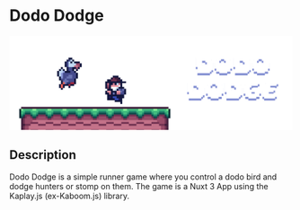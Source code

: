 # Dodo Dodge

![Dodo Dodge Game Title](./public/splash_art.png?raw=true "Dodo Dodge")

## Description
Dodo Dodge is a simple runner game where you control a dodo bird and dodge hunters or stomp on them. The game is a Nuxt 3 App using the Kaplay.js (ex-Kaboom.js) library.
